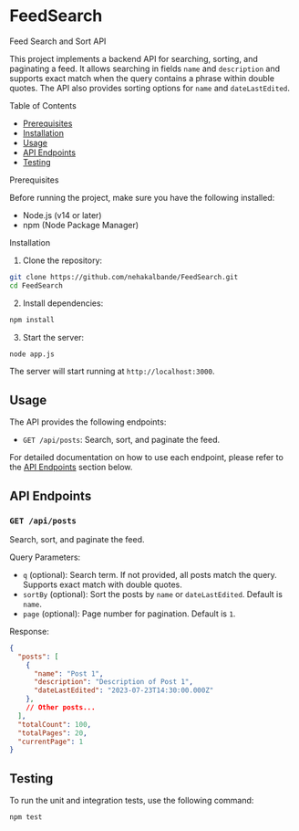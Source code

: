 # FeedSearch


 Feed Search and Sort API

This project implements a backend API for searching, sorting, and paginating a feed. It allows searching in fields `name` and `description` and supports exact match when the query contains a phrase within double quotes. The API also provides sorting options for `name` and `dateLastEdited`.

Table of Contents

- [Prerequisites](#prerequisites)
- [Installation](#installation)
- [Usage](#usage)
- [API Endpoints](#api-endpoints)
- [Testing](#testing)

Prerequisites

Before running the project, make sure you have the following installed:

- Node.js (v14 or later)
- npm (Node Package Manager)

Installation

1. Clone the repository:

```bash
git clone https://github.com/nehakalbande/FeedSearch.git
cd FeedSearch
```

2. Install dependencies:

```bash
npm install
```

3. Start the server:

```bash
node app.js
```

The server will start running at `http://localhost:3000`.

## Usage

The API provides the following endpoints:

- `GET /api/posts`: Search, sort, and paginate the feed.

For detailed documentation on how to use each endpoint, please refer to the [API Endpoints](#api-endpoints) section below.

## API Endpoints

### `GET /api/posts`

Search, sort, and paginate the feed.

Query Parameters:

- `q` (optional): Search term. If not provided, all posts match the query. Supports exact match with double quotes.
- `sortBy` (optional): Sort the posts by `name` or `dateLastEdited`. Default is `name`.
- `page` (optional): Page number for pagination. Default is `1`.

Response:

```json
{
  "posts": [
    {
      "name": "Post 1",
      "description": "Description of Post 1",
      "dateLastEdited": "2023-07-23T14:30:00.000Z"
    },
    // Other posts...
  ],
  "totalCount": 100,
  "totalPages": 20,
  "currentPage": 1
}
```

## Testing

To run the unit and integration tests, use the following command:

```bash
npm test
```
